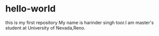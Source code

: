 # hello-world
this is my first repository
My name is harinder singh toor.I am master's student at University of Nevada,Reno.
